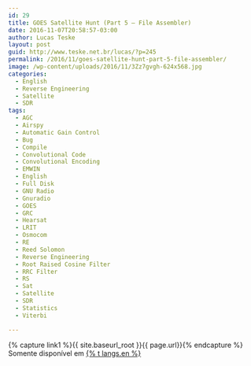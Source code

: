 ```yaml
---
id: 29
title: GOES Satellite Hunt (Part 5 – File Assembler)
date: 2016-11-07T20:58:57-03:00
author: Lucas Teske
layout: post
guid: http://www.teske.net.br/lucas/?p=245
permalink: /2016/11/goes-satellite-hunt-part-5-file-assembler/
image: /wp-content/uploads/2016/11/3Zz7gvgh-624x568.jpg
categories:
  - English
  - Reverse Engineering
  - Satellite
  - SDR
tags:
  - AGC
  - Airspy
  - Automatic Gain Control
  - Bug
  - Compile
  - Convolutional Code
  - Convolutional Encoding
  - EMWIN
  - English
  - Full Disk
  - GNU Radio
  - Gnuradio
  - GOES
  - GRC
  - Hearsat
  - LRIT
  - Osmocom
  - RE
  - Reed Solomon
  - Reverse Engineering
  - Root Raised Cosine Filter
  - RRC Filter
  - RS
  - Sat
  - Satellite
  - SDR
  - Statistics
  - Viterbi

---
```


{% capture link1 %}{{ site.baseurl_root }}{{ page.url}}{% endcapture %}
Somente disponível em <a href="{{ link1 }}" >{% t langs.en %}</a>
